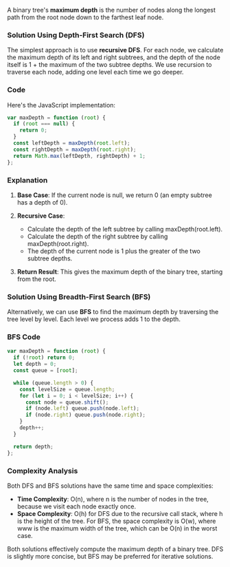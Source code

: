 A binary tree's **maximum depth** is the number of nodes along the longest path from the root node down to the farthest leaf node.

### Solution Using Depth-First Search (DFS)

The simplest approach is to use **recursive DFS**. For each node, we calculate the maximum depth of its left and right subtrees, and the depth of the node itself is 1 + the maximum of the two subtree depths. We use recursion to traverse each node, adding one level each time we go deeper.

### Code

Here's the JavaScript implementation:

```javascript
var maxDepth = function (root) {
  if (root === null) {
    return 0;
  }
  const leftDepth = maxDepth(root.left);
  const rightDepth = maxDepth(root.right);
  return Math.max(leftDepth, rightDepth) + 1;
};
```

### Explanation

1.  **Base Case**: If the current node is null, we return 0 (an empty subtree has a depth of 0).
2.  **Recursive Case**:

    - Calculate the depth of the left subtree by calling maxDepth(root.left).
    - Calculate the depth of the right subtree by calling maxDepth(root.right).
    - The depth of the current node is 1 plus the greater of the two subtree depths.

3.  **Return Result**: This gives the maximum depth of the binary tree, starting from the root.

### Solution Using Breadth-First Search (BFS)

Alternatively, we can use **BFS** to find the maximum depth by traversing the tree level by level. Each level we process adds 1 to the depth.

### BFS Code

```javascript
var maxDepth = function (root) {
  if (!root) return 0;
  let depth = 0;
  const queue = [root];

  while (queue.length > 0) {
    const levelSize = queue.length;
    for (let i = 0; i < levelSize; i++) {
      const node = queue.shift();
      if (node.left) queue.push(node.left);
      if (node.right) queue.push(node.right);
    }
    depth++;
  }

  return depth;
};
```

### Complexity Analysis

Both DFS and BFS solutions have the same time and space complexities:

- **Time Complexity**: O(n), where n is the number of nodes in the tree, because we visit each node exactly once.
- **Space Complexity**: O(h) for DFS due to the recursive call stack, where h is the height of the tree. For BFS, the space complexity is O(w), where www is the maximum width of the tree, which can be O(n) in the worst case.

Both solutions effectively compute the maximum depth of a binary tree. DFS is slightly more concise, but BFS may be preferred for iterative solutions.
